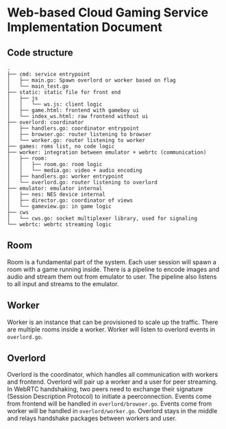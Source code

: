 # Web-based Cloud Gaming Service Implementation Document

## Code structure
```
.
├── cmd: service entrypoint
│   ├── main.go: Spawn overlord or worker based on flag
│   └── main_test.go
├── static: static file for front end
│   ├── js
│   │   └── ws.js: client logic
│   ├── game.html: frontend with gameboy ui
│   └── index_ws.html: raw frontend without ui
├── overlord: coordinator
│   ├── handlers.go: coordinator entrypoint
│   ├── browser.go: router listening to browser
│   └── worker.go: router listening to worker
├── games: roms list, no code logic
├── worker: integration between emulator + webrtc (communication) 
│   ├── room:
│   │   ├── room.go: room logic
│   │   └── media.go: video + audio encoding
│   ├── handlers.go: worker entrypoint
│   └── overlord.go: router listening to overlord
├── emulator: emulator internal
│   ├── nes: NES device internal
│   ├── director.go: coordinator of views
│   └── gameview.go: in game logic
├── cws
│   └── cws.go: socket multiplexer library, used for signaling
└── webrtc: webrtc streaming logic
```

## Room
Room is a fundamental part of the system. Each user session will spawn a room with a game running inside. There is a pipeline to encode images and audio and stream them out from emulator to user. The pipeline also listens to all input and streams to the emulator.

## Worker
Worker is an instance that can be provisioned to scale up the traffic. There are multiple rooms inside a worker. Worker will listen to overlord events in `overlord.go`.

## Overlord
Overlord is the coordinator, which handles all communication with workers and frontend. 
Overlord will pair up a worker and a user for peer streaming. In WebRTC handshaking, two peers need to exchange their signature (Session Description Protocol) to initiate a peerconnection.
Events come from frontend will be handled in `overlord/browser.go`. Events come from worker will be handled in `overlord/worker.go`. Overlord stays in the middle and relays handshake packages between workers and user.
